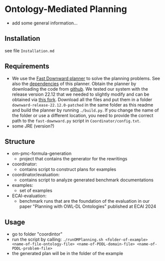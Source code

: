 # Ontology-Mediated Planning

- add some general information… 

## Installation
see file `Installation.md`

## Requirements
- We use the [Fast Downward planner](https://www.fast-downward.org/HomePage) to solve the planning problems. See also the [dependencies](https://www.fast-downward.org/ObtainingAndRunningFastDownward) of this planner. Obtain the planner by downloading the code from [github](https://github.com/aibasel/downward/). We tested our system with the release version 22.12 that we needed to slightly modify and can be obtained via [this fork](https://github.com/remaro-network/downward/tree/release_22_12_0). Download all the files and put them in a folder `downward-release-22.12.0-patched` in the same folder as this readme and build the planner by running `./build.py`. If you change the name of the folder or use a different location, you need to provide the correct path to the `fast-downward.py` script in `Coordinator/config.txt`.
- some JRE (version?)

## Structure
- om-pmc-formula-generation
    - project that contains the generator for the rewritings
- coordinator:
    - contains script to construct plans for examples
- coordinator/evaluation:
    - contains script to analyze generated benchmark documentations
- examples:
    - set of examples
- ECAI-evaluation:
    - benchmark runs that are the foundation of the evaluation in our paper "Planning with OWL-DL Ontologies" published at ECAI 2024

## Usage
- go to folder "coordintor"
- run the script by calling: `./runOMPlanning.sh <folder-of-example> <name-of-file-ontology-file> <name-of-PDDL-domain-file> <name-of-PDDL-problem-file>`
- the generated plan will be in the folder of the example
